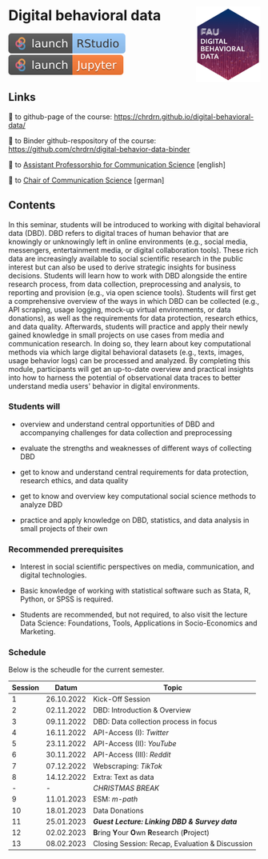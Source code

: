 # Digital behavioral data <a href="https://chrdrn.github.io/digital-behavioral-data"><img src="img/dbd_hex.png" align="right" height="150"/></a>

<!-- badges: start -->

[![Binder RStudio](img/badge-binder_rstudio.svg)](https://mybinder.org/v2/gh/chrdrn/digital-behavior-data-binder/HEAD?urlpath=rstudio) [![Binder Jupyter](img/badge-binder_jupyter.svg)](https://mybinder.org/v2/gh/chrdrn/digital-behavior-data-binder/HEAD)

<!-- badges: end -->

## Links

🔗 to github-page of the course: <https://chrdrn.github.io/digital-behavioral-data/>

🔗 to Binder github-respository of the course: <https://github.com/chrdrn/digital-behavior-data-binder>

🔗 to [Assistant Professorship for Communication Science](https://www.communicationscience.rw.fau.de/) \[english\]

🔗 to [Chair of Communication Science](https://www.kowi.rw.fau.de/) \[german\]

## Contents

In this seminar, students will be introduced to working with digital behavioral data (DBD). DBD refers to digital traces of human behavior that are knowingly or unknowingly left in online environments (e.g., social media, messengers, entertainment media, or digital collaboration tools). These rich data are increasingly available to social scientific research in the public interest but can also be used to derive strategic insights for business decisions. Students will learn how to work with DBD alongside the entire research process, from data collection, preprocessing and analysis, to reporting and provision (e.g., via open science tools). Students will first get a comprehensive overview of the ways in which DBD can be collected (e.g., API scraping, usage logging, mock-up virtual environments, or data donations), as well as the requirements for data protection, research ethics, and data quality. Afterwards, students will practice and apply their newly gained knowledge in small projects on use cases from media and communication research. In doing so, they learn about key computational methods via which large digital behavioral datasets (e.g., texts, images, usage behavior logs) can be processed and analyzed. By completing this module, participants will get an up-to-date overview and practical insights into how to harness the potential of observational data traces to better understand media users' behavior in digital environments.

### Students will

-   overview and understand central opportunities of DBD and accompanying challenges for data collection and preprocessing

-   evaluate the strengths and weaknesses of different ways of collecting DBD

-   get to know and understand central requirements for data protection, research ethics, and data quality

-   get to know and overview key computational social science methods to analyze DBD

-   practice and apply knowledge on DBD, statistics, and data analysis in small projects of their own

### Recommended prerequisites

-   Interest in social scientific perspectives on media, communication, and digital technologies.

-   Basic knowledge of working with statistical software such as Stata, R, Python, or SPSS is required.

-   Students are recommended, but not required, to also visit the lecture Data Science: Foundations, Tools, Applications in Socio-Economics and Marketing.

### Schedule

Below is the scheudle for the current semester.

| Session | Datum      | Topic                                                 |
|------------------|-------------------|-----------------------------------|
| 1       | 26.10.2022 | Kick-Off Session                                      |
| 2       | 02.11.2022 | DBD: Introduction & Overview                          |
| 3       | 09.11.2022 | DBD: Data collection process in focus                 |
| 4       | 16.11.2022 | API-Access (I): *Twitter*                             |
| 5       | 23.11.2022 | API-Access (II): *YouTube*                            |
| 6       | 30.11.2022 | API-Access (III): *Reddit*                            |
| 7       | 07.12.2022 | Webscraping: *TikTok*                                 |
| 8       | 14.12.2022 | Extra: Text as data                                   |
| \-      | \-         | *CHRISTMAS BREAK*                                     |
| 9       | 11.01.2023 | ESM: *m-path*                                         |
| 10      | 18.01.2023 | Data Donations                                        |
| 11      | 25.01.2023 | ***Guest Lecture: Linking DBD & Survey data***        |
| 12      | 02.02.2023 | **B**ring **Y**our **O**wn **R**esearch (**P**roject) |
| 13      | 08.02.2023 | Closing Session: Recap, Evaluation & Discussion       |
